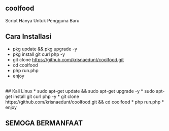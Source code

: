 ## coolfood 
Script Hanya Untuk Pengguna Baru
## Cara Installasi
 * pkg update && pkg upgrade -y 
 * pkg install git curl php -y
 * git clone https://github.com/krisnaedunt/coolfood.git 
 * cd coolfood 
 * php run.php
 * enjoy
 <br/>
 ## Kali Linux 
 * sudo apt-get update && sudo apt-get upgrade -y
 * sudo apt-get install git curl php -y
 * git clone https://github.com/krisnaedunt/coolfood.git && cd coolfood
 * php run.php
 * enjoy
 <br/>
<h2>SEMOGA BERMANFAAT</h2>
